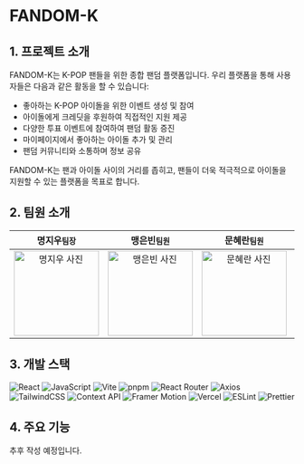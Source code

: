 # FANDOM-K

## 1. 프로젝트 소개

FANDOM-K는 K-POP 팬들을 위한 종합 팬덤 플랫폼입니다. 우리 플랫폼을 통해 사용자들은 다음과 같은 활동을 할 수 있습니다:

- 좋아하는 K-POP 아이돌을 위한 이벤트 생성 및 참여
- 아이돌에게 크레딧을 후원하여 직접적인 지원 제공
- 다양한 투표 이벤트에 참여하여 팬덤 활동 증진
- 마이페이지에서 좋아하는 아이돌 추가 및 관리
- 팬덤 커뮤니티와 소통하며 정보 공유

FANDOM-K는 팬과 아이돌 사이의 거리를 좁히고, 팬들이 더욱 적극적으로 아이돌을 지원할 수 있는 플랫폼을 목표로 합니다.

## 2. 팀원 소개

|                                                                                                                                           명지우`팀장`                                                                                                                                            |                                                                                                                                                        맹은빈`팀원`                                                                                                                                                         |                                                                                                                                                        문혜란`팀원`                                                                                                                                                         |                                                                                                                                           박재현`팀원`                                                                                                                                            |                                                                                                                                                        유용민`팀원`                                                                                                                                                         |
| :-----------------------------------------------------------------------------------------------------------------------------------------------------------------------------------------------------------------------------------------------------------------------------------------------: | :-------------------------------------------------------------------------------------------------------------------------------------------------------------------------------------------------------------------------------------------------------------------------------------------------------------------------: | :-------------------------------------------------------------------------------------------------------------------------------------------------------------------------------------------------------------------------------------------------------------------------------------------------------------------------: | :-----------------------------------------------------------------------------------------------------------------------------------------------------------------------------------------------------------------------------------------------------------------------------------------------: | :-------------------------------------------------------------------------------------------------------------------------------------------------------------------------------------------------------------------------------------------------------------------------------------------------------------------------: |
| <img width="150" height="150" src="https://media.discordapp.net/attachments/1351822822653038634/1366969375617318954/image.png?ex=6812e0f0&is=68118f70&hm=8af4985b8b793869bb494312698f03fb2d3760641e3302c5094f21aee104f2f6&=&format=webp&quality=lossless&width=389&height=416" alt="명지우 사진"> | <img width="150" height="150" src="https://fine-saguaro-049.notion.site/image/attachment%3A1c690960-2df9-4836-8eaa-469eaf0d8c75%3Ae47ed6b9-d066-4f07-9c6f-cdb929edafab.png?table=block&id=1d5f9996-4a81-80d6-a153-d5a58c7f4a9b&spaceId=f9c79b7d-edcb-448f-86d6-3e0c4cade001&width=2000&userId=&cache=v2" alt="맹은빈 사진"> | <img width="150" height="150" src="https://fine-saguaro-049.notion.site/image/attachment%3A322a2de0-5f2e-4148-b156-560b8838ff64%3Aa19d9a78-0ed1-4dc2-85b0-3c32b2e22f33.png?table=block&id=1d5f9996-4a81-8006-8a44-d5740a7d8578&spaceId=f9c79b7d-edcb-448f-86d6-3e0c4cade001&width=2000&userId=&cache=v2" alt="문혜란 사진"> | <img width="150" height="150" src="https://media.discordapp.net/attachments/1351822822653038634/1366987784752992316/image.png?ex=6812f215&is=6811a095&hm=7f9e96962a36a8f22703b66b5f89f55456312de83d899e42ed966ae527559b41&=&format=webp&quality=lossless&width=578&height=805" alt="박재현 사진"> | <img width="150" height="150" src="https://fine-saguaro-049.notion.site/image/attachment%3A606dbed9-a44a-429f-8974-83562ea4d684%3Aa0862465-f4b6-4f2f-bdd8-1ffab2a0d27a.png?table=block&id=1d5f9996-4a81-80b0-a2ff-da09e2edcdda&spaceId=f9c79b7d-edcb-448f-86d6-3e0c4cade001&width=2000&userId=&cache=v2" alt="유용민 사진"> |

## 3. 개발 스택

![React](https://img.shields.io/badge/React-19-61DAFB?style=for-the-badge&logo=react&logoColor=white&style=flat-square)
![JavaScript](https://img.shields.io/badge/JavaScript-F7DF1E?style=for-the-badge&logo=javascript&logoColor=black&style=flat-square)
![Vite](https://img.shields.io/badge/Vite-646CFF?style=for-the-badge&logo=vite&logoColor=white&style=flat-square)
![pnpm](https://img.shields.io/badge/pnpm-F69220?style=for-the-badge&logo=pnpm&logoColor=white&style=flat-square)
![React Router](https://img.shields.io/badge/React_Router-7-CA4245?style=for-the-badge&logo=react-router&logoColor=white&style=flat-square)
![Axios](https://img.shields.io/badge/Axios-5A29E4?style=for-the-badge&logo=axios&logoColor=white&style=flat-square)
![TailwindCSS](https://img.shields.io/badge/TailwindCSS-06B6D4?style=for-the-badge&logo=tailwindcss&logoColor=white&style=flat-square)
![Context API](https://img.shields.io/badge/Context_API-61DAFB?style=for-the-badge&logo=react&logoColor=white&style=flat-square)
![Framer Motion](https://img.shields.io/badge/Framer_Motion-0055FF?style=for-the-badge&logo=framer&logoColor=white&style=flat-square)
![Vercel](https://img.shields.io/badge/Vercel-000000?style=for-the-badge&logo=vercel&logoColor=white&style=flat-square)
![ESLint](https://img.shields.io/badge/ESLint-4B32C3?style=for-the-badge&logo=eslint&logoColor=white&style=flat-square)
![Prettier](https://img.shields.io/badge/Prettier-F7B93E?style=for-the-badge&logo=prettier&logoColor=black&style=flat-square)

## 4. 주요 기능

추후 작성 예정입니다.
